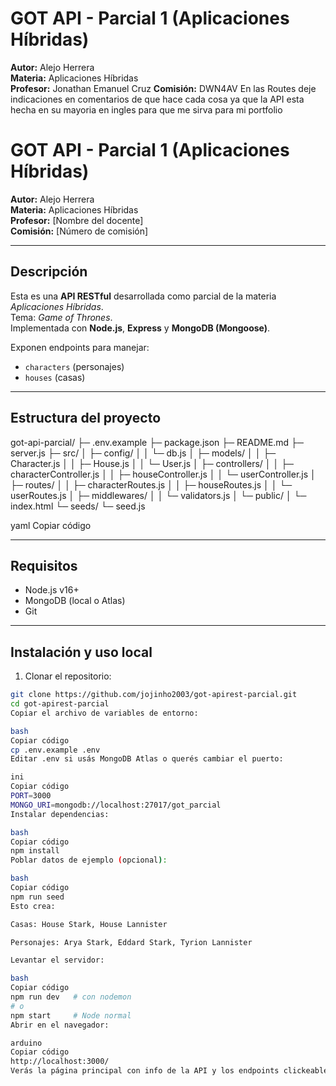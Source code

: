 # GOT API - Parcial 1 (Aplicaciones Híbridas)

**Autor:** Alejo Herrera  
**Materia:** Aplicaciones Híbridas  
**Profesor:** Jonathan Emanuel Cruz 
**Comisión:** DWN4AV
En las Routes deje indicaciones en comentarios de que hace cada cosa ya que la API esta hecha en su mayoria en ingles para que me sirva para mi portfolio
# GOT API - Parcial 1 (Aplicaciones Híbridas)

**Autor:** Alejo Herrera  
**Materia:** Aplicaciones Híbridas  
**Profesor:** [Nombre del docente]  
**Comisión:** [Número de comisión]

---

## Descripción
Esta es una **API RESTful** desarrollada como parcial de la materia *Aplicaciones Híbridas*.  
Tema: *Game of Thrones*.  
Implementada con **Node.js**, **Express** y **MongoDB (Mongoose)**.  

Exponen endpoints para manejar:

- `characters` (personajes)  
- `houses` (casas)  

---

## Estructura del proyecto

got-api-parcial/
├─ .env.example
├─ package.json
├─ README.md
├─ server.js
├─ src/
│ ├─ config/
│ │ └─ db.js
│ ├─ models/
│ │ ├─ Character.js
│ │ ├─ House.js
│ │ └─ User.js
│ ├─ controllers/
│ │ ├─ characterController.js
│ │ ├─ houseController.js
│ │ └─ userController.js
│ ├─ routes/
│ │ ├─ characterRoutes.js
│ │ ├─ houseRoutes.js
│ │ └─ userRoutes.js
│ ├─ middlewares/
│ │ └─ validators.js
│ └─ public/
│ └─ index.html
└─ seeds/
└─ seed.js

yaml
Copiar código

---

## Requisitos

- Node.js v16+
- MongoDB (local o Atlas)
- Git

---

## Instalación y uso local

1. Clonar el repositorio:

```bash
git clone https://github.com/jojinho2003/got-apirest-parcial.git
cd got-apirest-parcial
Copiar el archivo de variables de entorno:

bash
Copiar código
cp .env.example .env
Editar .env si usás MongoDB Atlas o querés cambiar el puerto:

ini
Copiar código
PORT=3000
MONGO_URI=mongodb://localhost:27017/got_parcial
Instalar dependencias:

bash
Copiar código
npm install
Poblar datos de ejemplo (opcional):

bash
Copiar código
npm run seed
Esto crea:

Casas: House Stark, House Lannister

Personajes: Arya Stark, Eddard Stark, Tyrion Lannister

Levantar el servidor:

bash
Copiar código
npm run dev   # con nodemon
# o
npm start     # Node normal
Abrir en el navegador:

arduino
Copiar código
http://localhost:3000/
Verás la página principal con info de la API y los endpoints clickeables.
